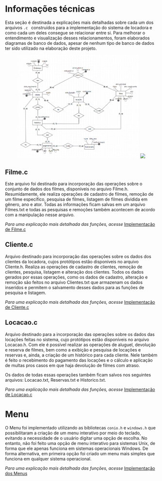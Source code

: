 # Informações técnicas

Esta seção é destinada a explicações mais detalhadas sobre cada um dos arquivos ```.c ``` construídos para a implementação do sistema de locadora e como cada um deles consegue se relacionar entre si. Para melhorar o entendimento e visualização desses relacionamentos, foram elaborados diagramas de banco de dados, apesar de nenhum tipo de banco de dados ter sido utilizado na elaboração deste projeto.

<p align="center">
<img src="/imagens/modelo conceitual.png" width="400" /> 
<img src="/imagens/modelo lógico.png" width="400" />
</p>

## Filme.c

Este arquivo foi destinado para incorporação das operações sobre o conjunto de dados dos filmes, disponíveis no arquivo Filme.h. Resumidamente, ele realiza operações de cadastro de filmes, remoção de um filme específico, pesquisa de filmes, listagem de filmes dividida em gênero, ano e ator. Todas as informações ficam salvas em um arquivo Filmes.txt e todas as pesquisas e remoções também acontecem de acordo com a manipulação nesse arquivo.

_Para uma explicação mais detalhada das funções, acesse_ [Implementação de Filme.c](https://github.com/vicfior/Locadora-PI/blob/57b572569d1b0e6776813fc150d1939f3a535d1d/Informa%C3%A7%C3%B5es%20adicionais/Implementa%C3%A7%C3%A3o%20Filme.md)

## Cliente.c 

Arquivo destinado para incorporação das operações sobre os dados dos clientes da locadora, cujos protótipos estão disponíveis no arquivo Cliente.h. Realiza as operações de cadastro de clientes, remoção de clientes, pesquisa, listagem e alteração dos clientes. Todos os dados gerados por essas operações, como os dados de cadastro, alteração e remoção são feitos no arquivo Clientes.txt que armazenam os dados inseridos e permitem o salvamento desses dados para as funções de pesquisa e listagem.

_Para uma explicação mais detalhada das funções, acesse_ [Implementação de Cliente.c](https://github.com/vicfior/Locadora-PI/blob/a82a4c47c34afc67e7b751dc3fcb7315021070f2/Informa%C3%A7%C3%B5es%20adicionais/Implementa%C3%A7%C3%A3o%20Cliente.md)

## Locacao.c

Arquivo destinado para a incorporação das operações sobre os dados das locações feitas no sistema, cujo protótipos estão disponíveis no arquivo Locacao.h. Com ele é possível realizar as operações de aluguel, devolução e reserva de filmes, bem como a exibição e pesquisa de locações e reservas e, ainda, a criação de um histórico para cada cliente. Nele também é feito o recebimento do pagamento das locações e o cálculo e aplicação de multas pros casos em que haja devolução de filmes com atraso. 

Os dados de todas essas operações também ficam salvos nos seguintes arquivos: Locacao.txt, Reservas.txt e Historico.txt.

_Para uma explicação mais detalhada das funções, acesse_ [Implementação de Locacao.c](https://github.com/vicfior/Locadora-PI/blob/a82a4c47c34afc67e7b751dc3fcb7315021070f2/Informa%C3%A7%C3%B5es%20adicionais/Implementa%C3%A7%C3%A3o%20Locacao.md)

# Menu

O Menu foi implementado utilizando as bibliotecas ```conio.h``` e ```windows.h``` que possibilitaram a criação de um menu interativo por meio do teclado, evitando a necessidade de o usuário digitar uma opção de escolha. No entanto, não foi feito uma opção de menu interativo para sistemas Unix, de forma que ele apenas funciona em sistemas operacionais Windows. De forma alternativa, em primeira opção foi criado um menu mais simples que funciona em qualquer sistema operacional. 

_Para uma explicação mais detalhada das funções, acesse_ [Implementação dos Menus](https://github.com/vicfior/Locadora-PI/blob/91c43e619b9f330d9281ac1b292a25518218e24f/Informa%C3%A7%C3%B5es%20adicionais/Implementa%C3%A7%C3%A3o%20dos%20Menus.md)
